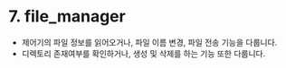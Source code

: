 # 7. file_manager

- 제어기의 파일 정보를 읽어오거나, 파일 이름 변경, 파일 전송 기능을 다룹니다.
- 디렉토리 존재여부를 확인하거나, 생성 및 삭제를 하는 기능 또한 다룹니다.